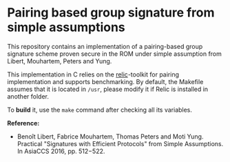 # Pairing based group signature from simple assumptions

This repository contains an implementation of a pairing-based group signature scheme proven secure in the ROM under simple assumption from Libert, Mouhartem, Peters and Yung.

This implementation in C relies on the [relic](https://github.com/relic-toolkit/relic)-toolkit for pairing implementation and supports benchmarking.
By default, the Makefile assumes that it is located in `/usr`, please modify it if Relic is installed in another folder.

To **build** it, use the `make` command after checking all its variables.

**Reference:**

* Benoît Libert, Fabrice Mouhartem, Thomas Peters and Moti Yung. Practical "Signatures with Efficient Protocols" from Simple Assumptions. In AsiaCCS 2016, pp. 512−522.

